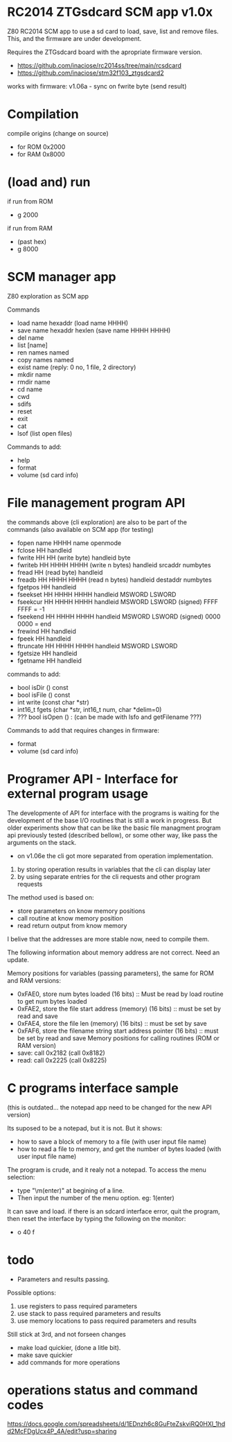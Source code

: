 # RC2014 ZTGsdcard SCM app v1.0x 
Z80 RC2014 SCM app to use a sd card to load, save, list and remove files.
This, and the firmware are under development.

Requires the ZTGsdcard board with the apropriate firmware version.
- https://github.com/inaciose/rc2014ss/tree/main/rcsdcard
- https://github.com/inaciose/stm32f103_ztgsdcard2

works with firmware: v1.06a - sync on fwrite byte (send result)

# Compilation
compile origins (change on source)
- for ROM 0x2000
- for RAM 0x8000

# (load and) run
if run from ROM
- g 2000

if run from RAM
- (past hex)
- g 8000

# SCM manager app 

Z80 exploration as SCM app 

Commands   
- load name hexaddr (load name HHHH)
- save name hexaddr hexlen (save name HHHH HHHH)
- del name
- list [name]
- ren names named
- copy names named
- exist name (reply: 0 no, 1 file, 2 directory)
- mkdir name 
- rmdir name
- cd name
- cwd
- sdifs
- reset
- exit
- cat
- lsof (list open files)

Commands to add:  
- help
- format
- volume (sd card info)

# File management program API
the commands above (cli exploration) are also to be part of the  
commands (also available on SCM app (for testing)  
- fopen name HHHH                             name openmode
- fclose HH                                   handleid
- fwrite HH HH (write byte)                   handleid byte
- fwriteb HH HHHH HHHH (write n bytes)        handleid srcaddr numbytes
- fread HH (read byte)                        handleid 
- freadb HH HHHH HHHH (read n bytes)          handleid destaddr numbytes
- fgetpos HH                                  handleid
- fseekset HH HHHH HHHH                       handleid 	MSWORD LSWORD
- fseekcur HH HHHH HHHH                       handleid 	MSWORD LSWORD (signed) FFFF FFFF = -1
- fseekend HH HHHH HHHH                       handleid 	MSWORD LSWORD (signed) 0000 0000 = end
- frewind HH                                  handleid
- fpeek HH                                    handleid
- ftruncate HH HHHH HHHH                      handleid 	MSWORD LSWORD
- fgetsize HH                                 handleid
- fgetname HH                                 handleid

commands to add:  
- bool 	isDir () const
- bool 	isFile () const
- int 	write (const char *str)
- int16_t 	fgets (char *str, int16_t num, char *delim=0)
- ??? bool 	isOpen () : (can be made with lsfo and getFilename ???)

Commands to add that requires changes in firmware:  	
- format
- volume (sd card info)

# Programer API - Interface for external program usage
The developmente of API for interface with the programs is waiting for the development of the base I/O routines that is still a work in progress.
But older experiments show that can be like the basic file managment program api previously tested (described bellow), or some other way, like pass the arguments on the stack.

- on v1.06e the cli got more separated from operation implementation.
1. by storing operation results in variables that the cli can display later
3. by using separate entries for the cli requests and other program requests

The method used is based on:
- store parameters on know memory positions
- call routine at know memory position
- read return output from know memory

I belive that the addresses are more stable now, need to compile them.

The following information about memory address are not correct. Need an update.

Memory positions for variables (passing parameters), the same for ROM and RAM versions:
- 0xFAE0, store num bytes loaded (16 bits) :: Must be read by load routine to get num bytes loaded
- 0xFAE2, store the file start address (memory) (16 bits) :: must be set by read and save
- 0xFAE4, store the file len (memory) (16 bits) :: must be set by save
- 0xFAF6, store the filename string start address pointer (16 bits) :: must be set by read and save
Memory positions for calling routines (ROM or RAM version)
- save: call 0x2182 (call 0x8182)
- read: call 0x2225 (call 0x8225)


# C programs interface sample
(this is outdated... the notepad app need to be changed for the new API version)

Its suposed to be a notepad, but it is not. But it shows:
- how to save a block of memory to a file (with user input file name)
- how to read a file to memory, and get the number of bytes loaded (with user input file name)

The program is crude, and it realy not a notepad. 
To access the menu selection: 
- type "\m(enter)" at begining of a line.
- Then input the number of the menu option. eg: 1(enter)

It can save and load.
if there is an sdcard interface error, quit the program, then reset the interface by typing the following on the monitor:
- o 40 f

# todo
- Parameters and results passing.  

Possible options:
1. use registers to pass required parameters
2. use stack to pass required parameters and results
3. use memory locations to pass required parameters and results

Still stick at 3rd, and not forseen changes  

- make load quickier, (done a litle bit).
- make save quickier
- add commands for more operations

# operations status and command codes
https://docs.google.com/spreadsheets/d/1EDnzh6c8GuFteZskviRQ0HXl_1hdd2McFDgUcx4P_4A/edit?usp=sharing

